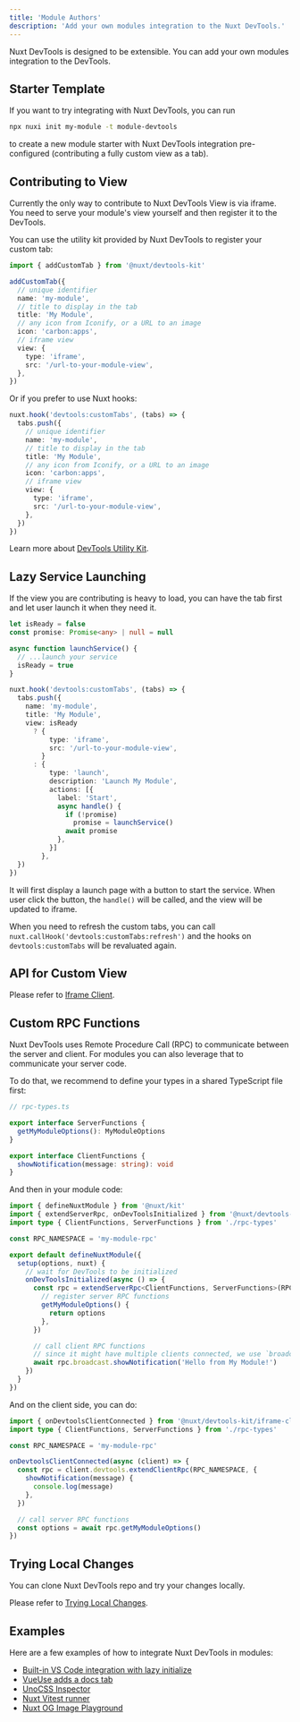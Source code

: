 ```yaml
---
title: 'Module Authors'
description: 'Add your own modules integration to the Nuxt DevTools.'
---
```


Nuxt DevTools is designed to be extensible. You can add your own modules integration to the DevTools.

## Starter Template

If you want to try integrating with Nuxt DevTools, you can run

```bash
npx nuxi init my-module -t module-devtools
```

to create a new module starter with Nuxt DevTools integration pre-configured (contributing a fully custom view as a tab).

## Contributing to View

Currently the only way to contribute to Nuxt DevTools View is via iframe. You need to serve your module's view yourself and then register it to the DevTools.

You can use the utility kit provided by Nuxt DevTools to register your custom tab:

```ts
import { addCustomTab } from '@nuxt/devtools-kit'

addCustomTab({
  // unique identifier
  name: 'my-module',
  // title to display in the tab
  title: 'My Module',
  // any icon from Iconify, or a URL to an image
  icon: 'carbon:apps',
  // iframe view
  view: {
    type: 'iframe',
    src: '/url-to-your-module-view',
  },
})
```

Or if you prefer to use Nuxt hooks:

```ts
nuxt.hook('devtools:customTabs', (tabs) => {
  tabs.push({
    // unique identifier
    name: 'my-module',
    // title to display in the tab
    title: 'My Module',
    // any icon from Iconify, or a URL to an image
    icon: 'carbon:apps',
    // iframe view
    view: {
      type: 'iframe',
      src: '/url-to-your-module-view',
    },
  })
})
```

Learn more about [DevTools Utility Kit](/module/utils-kit).

## Lazy Service Launching

If the view you are contributing is heavy to load, you can have the tab first and let user launch it when they need it.

```ts
let isReady = false
const promise: Promise<any> | null = null

async function launchService() {
  // ...launch your service
  isReady = true
}

nuxt.hook('devtools:customTabs', (tabs) => {
  tabs.push({
    name: 'my-module',
    title: 'My Module',
    view: isReady
      ? {
          type: 'iframe',
          src: '/url-to-your-module-view',
        }
      : {
          type: 'launch',
          description: 'Launch My Module',
          actions: [{
            label: 'Start',
            async handle() {
              if (!promise)
                promise = launchService()
              await promise
            },
          }]
        },
  })
})
```

It will first display a launch page with a button to start the service. When user click the button, the `handle()` will be called, and the view will be updated to iframe.

When you need to refresh the custom tabs, you can call `nuxt.callHook('devtools:customTabs:refresh')` and the hooks on `devtools:customTabs` will be revaluated again.

## API for Custom View

Please refer to [Iframe Client](/module/utils-kit#nuxtdevtools-kitiframe-client).

## Custom RPC Functions

Nuxt DevTools uses Remote Procedure Call (RPC) to communicate between the server and client. For modules you can also leverage that to communicate your server code.

To do that, we recommend to define your types in a shared TypeScript file first:

```ts
// rpc-types.ts

export interface ServerFunctions {
  getMyModuleOptions(): MyModuleOptions
}

export interface ClientFunctions {
  showNotification(message: string): void
}
```

And then in your module code:

```ts
import { defineNuxtModule } from '@nuxt/kit'
import { extendServerRpc, onDevToolsInitialized } from '@nuxt/devtools-kit'
import type { ClientFunctions, ServerFunctions } from './rpc-types'

const RPC_NAMESPACE = 'my-module-rpc'

export default defineNuxtModule({
  setup(options, nuxt) {
    // wait for DevTools to be initialized
    onDevToolsInitialized(async () => {
      const rpc = extendServerRpc<ClientFunctions, ServerFunctions>(RPC_NAMESPACE, {
        // register server RPC functions
        getMyModuleOptions() {
          return options
        },
      })

      // call client RPC functions
      // since it might have multiple clients connected, we use `broadcast` to call all of them
      await rpc.broadcast.showNotification('Hello from My Module!')
    })
  }
})
```

And on the client side, you can do:

```ts
import { onDevtoolsClientConnected } from '@nuxt/devtools-kit/iframe-client'
import type { ClientFunctions, ServerFunctions } from './rpc-types'

const RPC_NAMESPACE = 'my-module-rpc'

onDevtoolsClientConnected(async (client) => {
  const rpc = client.devtools.extendClientRpc(RPC_NAMESPACE, {
    showNotification(message) {
      console.log(message)
    },
  })

  // call server RPC functions
  const options = await rpc.getMyModuleOptions()
})
```

## Trying Local Changes

You can clone Nuxt DevTools repo and try your changes locally.

Please refer to [Trying Local Changes](/development/contributing#trying-local-changes).

## Examples

Here are a few examples of how to integrate Nuxt DevTools in modules:

- [Built-in VS Code integration with lazy initialize](https://github.com/nuxt/devtools/blob/main/packages/devtools/src/integrations/vscode.ts)
- [VueUse adds a docs tab](https://github.com/vueuse/vueuse/blob/ce28cef154489c73abe308104bef8568594a9bcd/packages/nuxt/index.ts#L89-L99)
- [UnoCSS Inspector](https://github.com/unocss/unocss/blob/25021a751494e99e85cfd82cca3855cdf78f6a12/packages/nuxt/src/index.ts#L81-L94)
- [Nuxt Vitest runner](https://github.com/danielroe/nuxt-vitest/blob/7bac68d96f27dea6c30c198b7caaaf0b495574ab/packages/nuxt-vitest/src/module.ts#L139-L181)
- [Nuxt OG Image Playground](https://github.com/harlan-zw/nuxt-og-image/blob/main/src/module.ts#L136)
